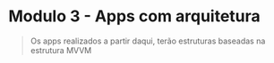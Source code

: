 # Modulo 3 - Apps com arquitetura

> Os apps realizados a partir daqui, terão estruturas baseadas na estrutura MVVM
